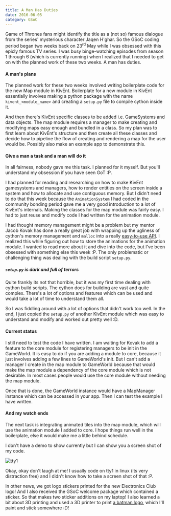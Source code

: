 ```yaml
---
title: A Man Has Duties
date: 2016-06-05
category: GSoC
---
```


Game of Thrones fans might identify the title as a (not so)
famous dialogue from the series' mysterious character
Jaqen H'ghar. So the GSoC coding period began two weeks back
on 23<sup>rd</sup> May while I was obsessed with this epicly
famous TV series. I was busy binge-watching episodes from
season 1 through 6 (which is currently running) when I realized
that I needed to get on with the planned work of these two weeks.
A man has duties.

#### A man's plans

The planned work for these two weeks involved writing boilerplate code
for the new Map module in KivEnt. Boilerplate for a new module in KivEnt
essentially involves making a python package with the name
`kivent_<module_name>` and creating a `setup.py` file to compile cython
inside it.

And then there's KivEnt specific classes to be added i.e. GameSystems and
data objects. The map module requires a manager to make creating and modifying
maps easy enough and bundled in a class. So my plan was to first learn about
KivEnt's structure and then create all these classes and decide how to pipeline
the flow of creating and rendering a map for the user would be.
Possibly also make an example app to demonstrate this.

#### Give a man a task and a man will do it

In all fairness, nobody gave me this task. I planned for it myself.
But you'll understand my obsession if you have seen GoT :P.

I had planned for reading and researching on how to make KivEnt
gamesystems and managers, how to render entities on the screen
inside a system and how to allocate and use contiguous memory.
But I didn't need to do that this week because the `AnimationSystem`
I had coded in the community bonding period gave me a very good
introduction to a lot of KivEnt's internals. Making the classes for
the map module was fairly easy. I had to just reuse and modify code I
had written for the animation module.

I had thought memory management might be a problem but my mentor
Jacob Kovak has done a really great job with wrapping up the ugliness
of cython's memory management and `malloc` into a really [easy-to-use API](//www.kivent.org/docs/memory_handlers.html).
I realized this while figuring out how to store the animations for the
animation module. I wanted to read more about it and dive into the code,
but I've been obsessed with something else this week :P. The only problematic
or challenging thing was dealing with the build script `setup.py`.

##### `setup.py` is dark and full of terrors

Quite frankly its not that horrible, but it was my first time dealing
with cython build scripts. The cython docs for building are vast and
quite complex. There's a lot of options and features which can be used
and would take a lot of time to understand them all.

So I was fiddling around with a lot of options that didn't work too well.
In the end, I just copied the `setup.py` of another KivEnt module which
was easy to understand and modify and worked out pretty well :D.

#### Current status

I still need to test the code I have written. I am waiting for
Kovak to add a feature to the core module for registering managers
to be init in the GameWorld. It is easy to do if you are adding a module
to core, because it just involves adding a few lines to GameWorld's init.
But I can't add a manager I create in the map module to GameWorld because
that would make the map module a dependency of the core module which is
not desirable. In most cases people would use the core module without
needing the map module.

Once that is done, the GameWorld instance would have a MapManager instance
which can be accessed in your app. Then I can test the example I have written.

#### And my watch ends

The next task is integrating animated tiles into the map module, which will use
the animation module I added to core. I hope things run well in the boilerplate,
else it would make me a little behind schedule.

I don't have a demo to show currently but I can show you a screen shot of my code.

![tty1]({static}/images/tty1.jpg)

Okay, okay don't laugh at me! I usually code on tty1 in linux (its very distraction free)
and I didn't know how to take a screen shot of that :P.

In other news, we got logo stickers printed for the new Electronics Club logo!
And I also received the GSoC welcome package which contained a sticker. So that
makes two sticker additions on my laptop! I also learned a bit about 3D printing
and used a 3D printer to print [a batman logo](http://www.thingiverse.com/thing:320808), which I'll paint and stick somewhere :D!
